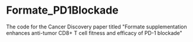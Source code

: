 # Formate_PD1Blockade
The code for the Cancer Discovery paper titled "Formate supplementation enhances anti-tumor CD8+ T cell fitness and efficacy of PD-1 blockade"
